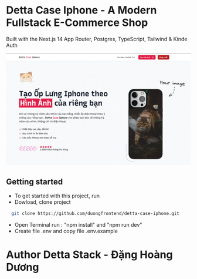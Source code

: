 # Detta Case Iphone - A Modern Fullstack E-Commerce Shop

Built with the Next.js 14 App Router, Postgres, TypeScript, Tailwind & Kinde Auth

![Project Image](https://github.com/duongfrontend/detta-case-iphone/blob/main/public/12.png)

## Getting started

- To get started with this project, run
- Dowload, clone project

```bash
  git clone https://github.com/duongfrontend/detta-case-iphone.git
```

- Open Terminal run : "npm install" and "npm run dev"
- Create file .env and copy file .env.example

# Author Detta Stack - Đặng Hoàng Dương
